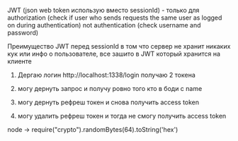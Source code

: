 JWT (json web token использую вместо sessionId) - только для authorization (check if user who sends requests the same user as logged on during authentication) not authentication (check username and password)

Преимущество JWT перед sessionId в том что сервер не хранит никаких кук или инфо о пользователе, все зашито в JWT который хранится на клиенте

1) Дергаю логин http://localhost:1338/login
получаю 2 токена

2) могу дернуть запрос и получу ровно того кто в боди с name
3) могу дернуть рефреш токен и снова получить access token
4) могу удалить рефреш токен и тогда не смогу получить access token 

node -> require("crypto").randomBytes(64).toString('hex')
